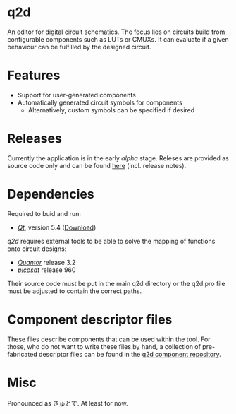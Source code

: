 q2d
===

An editor for digital circuit schematics.
The focus lies on circuits build from configurable components such as LUTs or CMUXs.
It can evaluate if a given behaviour can be fulfilled by the designed circuit.

Features
========

* Support for user-generated components
* Automatically generated circuit symbols for components
  * Alternatively, custom symbols can be specified if desired

Releases
========

Currently the application is in the early *alpha* stage.
Releses are provided as source code only and can be found [here](https://github.com/fer-rum/q2d/releases) (incl. release notes).

Dependencies
============

Required to buid and run:
* [*Qt*](http://doc.qt.io/qt-5/), version 5.4 ([Download](http://www.qt.io/download-open-source/))

*q2d* requires external tools to be able to solve the mapping of functions onto circuit designs:
* [*Quantor*](http://fmv.jku.at/quantor/) release 3.2 
* [*picosat*](http://fmv.jku.at/picosat/) release 960

Their source code must be put in the main q2d directory or the q2d.pro file must be adjusted to contain the correct paths.

Component descriptor files
==========================

These files describe components that can be used within the tool.
For those, who do not want to write these files by hand, a collection of pre-fabricated descriptor files can be found in the [q2d component repository](https://github.com/fer-rum/q2d-components).

Misc
====

Pronounced as きゅとで. At least for now.
